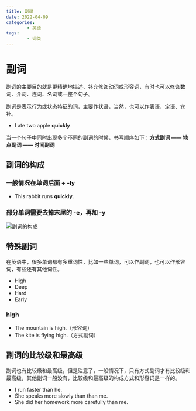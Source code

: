 ```yaml
---
title: 副词
date: 2022-04-09
categories:
        - 英语
tags:
        - 词类
---
```


# 副词

副词的主要目的就是更精确地描述、补充修饰动词或形容词，有时也可以修饰数词、介词、连词、名词或一整个句子。

副词是表示行为或状态特征的词，主要作状语，当然，也可以作表语、定语、宾补。

- I ate two apple **quickly**

当一个句子中同时出现多个不同的副词的时候，书写顺序如下：**方式副词 —— 地点副词 —— 时间副词**

## 副词的构成

### 一般情况在单词后面 + -ly

- This rabbit runs **quickly**.

### 部分单词需要去掉末尾的 -e，再加 -y

![副词的构成](https://gallery.yxzi.xyz/galleries/2022/09/07/%E5%89%AF%E8%AF%8D%E7%9A%84%E6%9E%84%E6%88%90.png)

## 特殊副词

在英语中，很多单词都有多重词性，比如一些单词，可以作副词，也可以作形容词，有些还有其他词性。

- High
- Deep
- Hard
- Early

### high

- The mountain is high.（形容词）
- The kite is flying high.（方式副词）

## 副词的比较级和最高级

副词也有比较级和最高级，但是注意了，一般情况下，只有方式副词才有比较级和最高级，其他副词一般没有，比较级和最高级的构成方式和形容词是一样的。

- I run faster than he.
- She speaks more slowly than than me.
- She did her homework more carefully than me.

